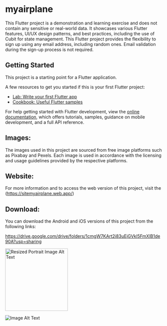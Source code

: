# myairplane

This Flutter project is a demonstration and learning exercise and does not contain any sensitive or real-world data. 
It showcases various Flutter features, UI/UX design patterns, and best practices, including the use of Cubit for state management.
This Flutter project provides the flexibility to sign up using any email address, including random ones. Email validation during the sign-up process is not required.

## Getting Started

This project is a starting point for a Flutter application.

A few resources to get you started if this is your first Flutter project:

- [Lab: Write your first Flutter app](https://docs.flutter.dev/get-started/codelab)
- [Cookbook: Useful Flutter samples](https://docs.flutter.dev/cookbook)

For help getting started with Flutter development, view the
[online documentation](https://docs.flutter.dev/), which offers tutorials,
samples, guidance on mobile development, and a full API reference.

## Images:
  The images used in this project are sourced from free image platforms such as Pixabay and Pexels. 
  Each image is used in accordance with the licensing and usage guidelines provided by the respective platforms.

## Website:
For more information and to access the web version of this project, visit the (https://sitemyairplane.web.app/)

## Download:
You can download the Android and iOS versions of this project from the following links:
 
 https://drive.google.com/drive/folders/1cmgW7KArt2i83uEjGVkl5FmXlB1de90A?usp=sharing
 <!-- Resized Image -->
<!-- Resized Portrait Image -->
<img src="https://firebasestorage.googleapis.com/v0/b/myairplane-43ba0.appspot.com/o/destinations%2Fshow3.jpeg?alt=media&token=384d6a8f-5873-46e9-92a6-2890e2b28938" width="200" alt="Resized Portrait Image Alt Text">


![Image Alt Text](https://firebasestorage.googleapis.com/v0/b/myairplane-43ba0.appspot.com/o/destinations%2Fshow3.jpeg?alt=media&token=384d6a8f-5873-46e9-92a6-2890e2b28938)




  
